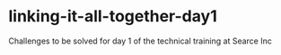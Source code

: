 # linking-it-all-together-day1
Challenges to be solved for day 1 of the technical training at Searce Inc
